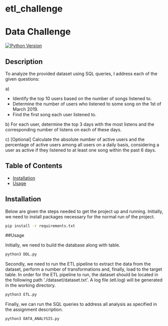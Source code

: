# etl_challenge

# Data Challenge 

[![Python Version](https://img.shields.io/badge/python-3.8%20%7C%203.9-blue)](https://www.python.org/downloads/)

## Description

To analyze the provided dataset using SQL queries, I address each of the given questions:

a)
- Identify the top 10 users based on the number of songs listened to.
- Determine the number of users who listened to some song on the 1st of March 2019.
- Find the first song each user listened to.
  
b)
For each user, determine the top 3 days with the most listens and the corresponding number of listens on each of these days.

c) [Optional] Calculate the absolute number of active users and the percentage of active users among all users on a daily basis, considering a user as active if they listened to at least one song within the past 6 days.

## Table of Contents

- [Installation](#installation)
- [Usage](#usage)

## Installation

Below are given the steps needed to get the project up and running. Initially, we need to install packages necessary for the normal run of the project. 

```bash
pip install -r requirements.txt
```

##Usage

Initially, we need to build the database along with table.

```bash
python3 DDL.py
```

Secondly, we need to run the ETL pipeline to extract the data from the dataset, perform a number of transformations and, finally, load to the target table. In order for the ETL pipeline to run, the dataset should be located in the following path './dataset/dataset.txt'. A log file (etl.log) will be generated in the working directory.  

```bash
python3 ETL.py
```

Finally, we can run the SQL queries to address all analysis as specified in the assignment description. 

```bash
python3 DATA_ANALYSIS.py
```

